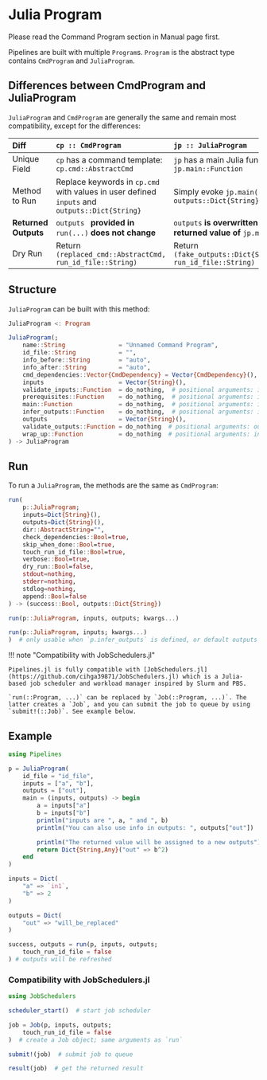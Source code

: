 # Julia Program

Please read the Command Program section in Manual page first.

Pipelines are built with multiple `Program`s. `Program` is the abstract type contains `CmdProgram` and `JuliaProgram`.

## Differences between CmdProgram and JuliaProgram

`JuliaProgram` and `CmdProgram` are generally the same and remain most compatibility, except for the differences:

| Diff                 | `cp :: CmdProgram`                                           | `jp :: JuliaProgram`                                         |
| :------------------- | :----------------------------------------------------------- | :----------------------------------------------------------- |
| Unique Field         | `cp` has a command template: `cp.cmd::AbstractCmd`           | `jp` has a main Julia function: `jp.main::Function`          |
| Method to Run        | Replace keywords in `cp.cmd` with values in user defined `inputs` and `outputs::Dict{String}` | Simply evoke `jp.main(inputs, outputs::Dict{String})`        |
| **Returned Outputs** | `outputs ` **provided in** `run(...)` **does not change**    | `outputs` **is overwritten by the returned value of** `jp.main` |
| Dry Run              | Return `(replaced_cmd::AbstractCmd, run_id_file::String)`    | Return `(fake_outputs::Dict{String}, run_id_file::String)`   |

## Structure

`JuliaProgram` can be built with this method:

```julia
JuliaProgram <: Program

JuliaProgram(;
    name::String               = "Unnamed Command Program",
    id_file::String            = "",
    info_before::String        = "auto",
    info_after::String         = "auto",
    cmd_dependencies::Vector{CmdDependency} = Vector{CmdDependency}(),
    inputs                     = Vector{String}(),
    validate_inputs::Function  = do_nothing,  # positional arguments: inputs::Dict{String}
    prerequisites::Function    = do_nothing,  # positional arguments: inputs, outputs::Dict{String}
    main::Function             = do_nothing,  # positional arguments: inputs, outputs::Dict{String}
    infer_outputs::Function    = do_nothing,  # positional arguments: inputs::Dict{String}
    outputs                    = Vector{String}(),
    validate_outputs::Function = do_nothing  # positional arguments: outputs::Dict{String},
    wrap_up::Function          = do_nothing  # positional arguments: inputs, outputs::Dict{String}
) -> JuliaProgram
```

## Run

To run a `JuliaProgram`, the methods are the same as `CmdProgram`:

```julia
run(
    p::JuliaProgram;
    inputs=Dict{String}(),
    outputs=Dict{String}(),
    dir::AbstractString="",
    check_dependencies::Bool=true,
    skip_when_done::Bool=true,
    touch_run_id_file::Bool=true,
    verbose::Bool=true,
    dry_run::Bool=false,
    stdout=nothing,
    stderr=nothing,
    stdlog=nothing,
    append::Bool=false
) -> (success::Bool, outputs::Dict{String})

run(p::JuliaProgram, inputs, outputs; kwargs...)

run(p::JuliaProgram, inputs; kwargs...)
)  # only usable when `p.infer_outputs` is defined, or default outputs are set in `p`.
```

!!! note "Compatibility with JobSchedulers.jl"

    Pipelines.jl is fully compatible with [JobSchedulers.jl](https://github.com/cihga39871/JobSchedulers.jl) which is a Julia-based job scheduler and workload manager inspired by Slurm and PBS.

    `run(::Program, ...)` can be replaced by `Job(::Program, ...)`. The latter creates a `Job`, and you can submit the job to queue by using `submit!(::Job)`. See example below.

## Example
```julia
using Pipelines

p = JuliaProgram(
    id_file = "id_file",
    inputs = ["a", "b"],
    outputs = ["out"],
    main = (inputs, outputs) -> begin
        a = inputs["a"]
        b = inputs["b"]
        println("inputs are ", a, " and ", b)
        println("You can also use info in outputs: ", outputs["out"])

        println("The returned value will be assigned to a new outputs")
        return Dict{String,Any}("out" => b^2)
    end
)

inputs = Dict(
    "a" => `in1`,
    "b" => 2
)

outputs = Dict(
    "out" => "will_be_replaced"
)

success, outputs = run(p, inputs, outputs;
    touch_run_id_file = false
) # outputs will be refreshed
```

### Compatibility with JobSchedulers.jl

```julia
using JobSchedulers

scheduler_start()  # start job scheduler

job = Job(p, inputs, outputs;
    touch_run_id_file = false
)  # create a Job object; same arguments as `run`

submit!(job)  # submit job to queue

result(job)  # get the returned result

```
